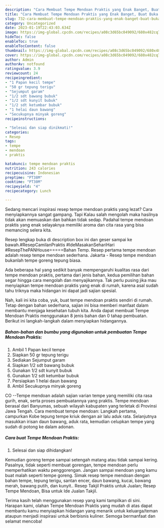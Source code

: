 ```yaml
---
description: "Cara Membuat Tempe Mendoan Praktis yang Enak Banget, Buat Buka Puasa Bisa Manjain Lidah"
title: "Cara Membuat Tempe Mendoan Praktis yang Enak Banget, Buat Buka Puasa Bisa Manjain Lidah"
slug: 732-cara-membuat-tempe-mendoan-praktis-yang-enak-banget-buat-buka-puasa-bisa-manjain-lidah
category: Uncategorized
date: 2023-01-19T22:43:03.634Z
image: https://img-global.cpcdn.com/recipes/a08c3d65bc049092/680x482cq70/tempe-mendoan-praktis-foto-resep-utama.jpg
hideToc: false
enableToc: true
enableTocContent: false
thumbnail: https://img-global.cpcdn.com/recipes/a08c3d65bc049092/680x482cq70/tempe-mendoan-praktis-foto-resep-utama.jpg
cover: https://img-global.cpcdn.com/recipes/a08c3d65bc049092/680x482cq70/tempe-mendoan-praktis-foto-resep-utama.jpg
author: Admin
authorAv: notfound
ratingvalue: 3.9
reviewcount: 24
recipeingredient:
- "1 Papan kecil tempe"
- "50 gr tepung terigu"
- "Sejumput garam"
- "1/2 sdt bawang bubuk"
- "1/2 sdt kunyit bubuk"
- "1/2 sdt ketumbar bubuk"
- "1 helai daun bawang"
- "Secukupnya minyak goreng"
recipeinstructions:

- "Selesai dan siap dinikmati!"
categories:
- Resep
tags:
- tempe
- mendoan
- praktis

katakunci: tempe mendoan praktis 
nutrition: 243 calories
recipecuisine: Indonesian
preptime: "PT38M"
cooktime: "PT30M"
recipeyield: "4"
recipecategory: Lunch

---
```



Sedang mencari inspirasi resep tempe mendoan praktis yang lezat? Cara menyiapkannya sangat gampang. Tapi Kalau salah mengolah maka hasilnya tidak akan memuaskan dan bahkan tidak sedap. Padahal tempe mendoan praktis yang enak selayaknya memiliki aroma dan cita rasa yang bisa memancing selera kita.


Resep lengkap buka di description box ini dan geser sampai ke bawah.#ResepCamilanPraktis #IdeMasakanSehariHari #ResepThePANHouse=====Bahan Temp. Resep pertama tempe mendoan adalah resep tempe mendoan sederhana. Jakarta - Resep tempe mendoan bukanlah tempe goreng tepung biasa.

Ada beberapa hal yang sedikit banyak mempengaruhi kualitas rasa dari tempe mendoan praktis, pertama dari jenis bahan, kedua pemilihan bahan segar hingga cara mengolah dan menyajikannya. Tak perlu pusing jika mau menyiapkan tempe mendoan praktis yang enak di rumah, karena asal sudah tahu triknya maka hidangan ini dapat jadi sajian spesial.


Nah, kali ini kita coba, yuk, buat tempe mendoan praktis sendiri di rumah. Tetap dengan bahan sederhana, sajian ini bisa memberi manfaat dalam membantu menjaga kesehatan tubuh kita. Anda dapat membuat Tempe Mendoan Praktis menggunakan 8 jenis bahan dan 0 tahap pembuatan. Berikut ini langkah-langkah dalam menyiapkan hidangannya.

<!--inarticleads1-->

##### Bahan-bahan dan bumbu yang digunakan untuk pembuatan Tempe Mendoan Praktis:

1. Ambil 1 Papan kecil tempe
1. Siapkan 50 gr tepung terigu
1. Sediakan Sejumput garam
1. Siapkan 1/2 sdt bawang bubuk
1. Gunakan 1/2 sdt kunyit bubuk
1. Gunakan 1/2 sdt ketumbar bubuk
1. Persiapkan 1 helai daun bawang
1. Ambil Secukupnya minyak goreng


CO --Tempe mendoan adalah sajian varian tempe yang memiliki cita rasa gurih, enak, serta proses pembuatannya yang praktis. Tempe mendoan berasal dari Banyumas, sebuah wilayah kabupaten yang terletak di Provinsi Jawa Tengah. Cara membuat tempe mendoan: Langkah pertama, campurkan Kobe tepung tempe kriuk dengan air lalu aduk rata. Selanjutnya masukkan irisan daun bawang, aduk rata, kemudian celupkan tempe yang sudah di potong ke dalam adonan. 

<!--inarticleads2-->

##### Cara buat Tempe Mendoan Praktis:


1. Selesai dan siap dihidangkan!

Kemudian goreng tempe sampai setengah matang atau tidak sampai kering. Pasalnya, tidak seperti membuat gorengan, tempe mendoan perlu memperhatikan waktu penggorengan. Jangan sampai mendoan yang kamu buat malah seperti tempe goreng. Simak resep tempe mendoan dengan bahan tempe, tepung terigu, santan encer, daun bawang, kucai, bawang merah, bawang putih, dan kunyit.. Resep Takjil Praktis untuk Jualan; Resep Tempe Mendoan, Bisa untuk Ide Jualan Takjil. 

Terima kasih telah menggunakan resep yang kami tampilkan di sini. Harapan kami, olahan Tempe Mendoan Praktis yang mudah di atas dapat membantu kamu menyiapkan hidangan yang menarik untuk keluarga/teman ataupun menjadi inspirasi untuk berbisnis kuliner. Semoga bermanfaat dan selamat mencoba!
